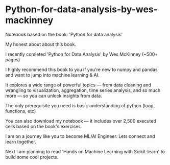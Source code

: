 # Python-for-data-analysis-by-wes-mackinney
Notebook based on the book: 'Python for data analysis' 


My honest about about this book.

I recently comleted 'Python for Data Analysis' by Wes McKinney (~500+ pages)

I highly recommend this book to you if you're new to numpy and pandas and want to jump into machine learning & AI.

It explores a wide range of powerful topics — from data cleaning and wrangling to visualization, aggregation, time series analysis, and so much more — so you can unlock insights from data.

The only prerequisite you need is basic understanding of python (loop, functions, etc)

You can also download my notebook — it includes over 2,500 executed cells based on the book's exercises.

I am on a journey like you to become ML/AI Engineer. Lets connect and learn together.

Next I am planning to read 'Hands on Machine Learning with Scikit-learn' to build some cool projects.
